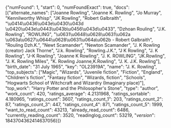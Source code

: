 {"numFound": 1, "start": 0, "numFoundExact": true, "docs": [{"alternate_names": ["Joanne Rowling", "Joanne K. Rowling", "Jo Murray", "Kennilworthy Whisp", "JK Rowling", "Robert Galbraith", "\u0414\u0436\u043e\u0430\u043d \u0420\u043e\u0443\u043b\u0456\u043d\u0433", "Dzhoan Rouling", "J.K. Rowling", "ROWLING", "\u0631\u0648\u0628\u0631\u062a \u063a\u0627\u0644\u0628\u0631\u064a\u062b - Robert Galbraith", "Rouling Dzh.K.", "Newt Scamander", "Newton Scamander", "J. K Rowling (creator) Jack Thorne", "J.k. Rowling", "Rowling.J.K.", "J K Rowling", "J. K Rowling", "J-K Rowling", "Joanne K Rowling", "J. K. ROWLING", "JK.Rowling", "J. K. Rowling Miles", "K. Rowling Joanne,K.Rowling", "J. K. J.K. Rowling"], "birth_date": "31 July 1965", "key": "OL23919A", "name": "J. K. Rowling", "top_subjects": ["Magic", "Wizards", "Juvenile fiction", "Fiction", "England", "Children's fiction", "Fantasy fiction", "Wizards, fiction", "Schools", "Hogwarts School of Witchcraft and Wizardry (Imaginary place)"], "top_work": "Harry Potter and the Philosopher's Stone", "type": "author", "work_count": 420, "ratings_average": 4.2131968, "ratings_sortable": 4.180965, "ratings_count": 3607, "ratings_count_1": 203, "ratings_count_2": 87, "ratings_count_3": 447, "ratings_count_4": 871, "ratings_count_5": 1999, "want_to_read_count": 43213, "already_read_count": 6486, "currently_reading_count": 3520, "readinglog_count": 53219, "_version_": 1843704362414637056}]}